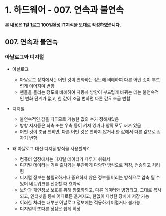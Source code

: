 # 1. 하드웨어 - 007. 연속과 불연속

**본 내용은 1일 1로그 100일완성 IT지식을 토대로 작성하였습니다.**


## 007. 연속과 불연속

### 아날로그와 디지털  
* 아날로그
  * 아날로그 장치에서는 어떤 것이 변화하는 정도에 비례하여 다른 어떤 것이 부드럽게 이어지며 변함
  * 핸들을 돌리는 정도에 비례하여 자동차 방향이 부드럽게 바뀌는 데는 불연속적인 변화 단계가 없고, 한 값이 조금 변하면 다른 값도 조금 변함  
* 디지털
  * 불연속적인 값을 다루므로 가능한 값의 수가 정해져있음
  * 방향 지시등은 좌측 또는 우측 등이 켜져 있거나 양쪽 모두 꺼져 있음
  * 어떤 것이 조금 변하면, 다른 어떤 것은 변하지 않거나 한 값에서 다른 값으로 갑자기 변함  


* 왜 아날로그 대신 디지털 방식을 사용할까?  
  * 컴퓨터 입장에서는 디지털 데이터가 다루기 쉬워서
  * 디지털 데이터는 기존 출처와는 무관하게 다양한 방식으로 저장, 전송되고 처리됨
  * 디지털 정보는 불필요하거나 중요하지 않은 정보를 버리는 방식으로 압축 될 수 있어 네트워크를 전송할 때 효과적
  * 보안과 개인정보 보호를 위해 암호화되고, 다른 데이터와 병합되고, 그대로 복사되고, 인터넷을 통해 어디로든 옮겨지고, 한없이 다양한 장치에 저장 가능
  * 이러한 처리는 대부분 아날로그 정보에는 적용하기 어렵거나 불가능
  * 디지털의 또다른 장점은 쉽게 확장 
